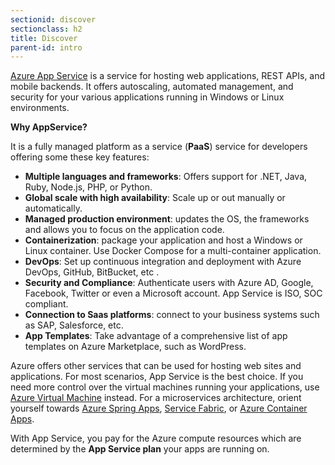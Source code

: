 ```yaml
---
sectionid: discover
sectionclass: h2
title: Discover
parent-id: intro
---
```


[Azure App Service](https://learn.microsoft.com/en-us/azure/app-service/) is a service for hosting web applications, REST APIs, and mobile backends. It offers autoscaling, automated management, and security for your various applications running in Windows or Linux environments.

**Why AppService?**

It is a fully managed platform as a service (**PaaS**) service for developers offering some these key features:

- **Multiple languages and frameworks**: Offers support for .NET, Java, Ruby, Node.js, PHP, or Python.
- **Global scale with high availability**: Scale up or out manually or automatically.
- **Managed production environment**: updates the OS, the frameworks and allows you to focus on the application code.
- **Containerization**: package your application and host a Windows or Linux container. Use Docker Compose for a multi-container application.
- **DevOps**: Set up continuous integration and deployment with Azure DevOps, GitHub, BitBucket, etc .
- **Security and Compliance**: Authenticate users with Azure AD, Google, Facebook, Twitter or even a Microsoft account. App Service is ISO, SOC compliant.
- **Connection to Saas platforms**: connect to your business systems such as SAP, Salesforce, etc.
- **App Templates**: Take advantage of a comprehensive list of app templates on Azure Marketplace, such as WordPress.

Azure offers other services that can be used for hosting web sites and applications. For most scenarios, App Service is the best choice. If you need more control over the virtual machines running your applications, use [Azure Virtual Machine](https://learn.microsoft.com/en-us/azure/virtual-machines/) instead. For a microservices architecture, orient yourself towards [Azure Spring Apps](https://learn.microsoft.com/en-us/azure/spring-apps/), [Service Fabric](https://learn.microsoft.com/en-us/azure/service-fabric/), or [Azure Container Apps](https://learn.microsoft.com/en-us/azure/container-apps/).

With App Service, you pay for the Azure compute resources which are determined by the **App Service plan** your apps are running on.